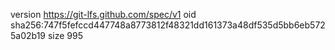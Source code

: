 version https://git-lfs.github.com/spec/v1
oid sha256:747f5fefccd447748a8773812f48321dd161373a48df535d5bb6eb5725a02b19
size 995
